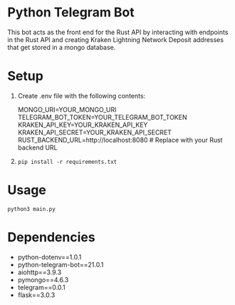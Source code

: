 # Python Telegram Bot

This bot acts as the front end for the Rust API by interacting with endpoints in the Rust API and creating Kraken Lightning Network Deposit addresses that get stored in a mongo database.

# Setup

1. Create .env file with the following contents:

    MONGO_URI=YOUR_MONGO_URI
    TELEGRAM_BOT_TOKEN=YOUR_TELEGRAM_BOT_TOKEN
    KRAKEN_API_KEY=YOUR_KRAKEN_API_KEY
    KRAKEN_API_SECRET=YOUR_KRAKEN_API_SECRET
    RUST_BACKEND_URL=http://localhost:8080  # Replace with your Rust backend URL

2. `pip install -r requirements.txt`

# Usage

`python3 main.py`

# Dependencies
- python-dotenv==1.0.1
- python-telegram-bot==21.0.1
- aiohttp==3.9.3
- pymongo==4.6.3
- telegram==0.0.1
- flask==3.0.3